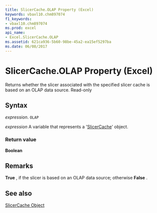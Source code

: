 ```yaml
---
title: SlicerCache.OLAP Property (Excel)
keywords: vbaxl10.chm897074
f1_keywords:
- vbaxl10.chm897074
ms.prod: excel
api_name:
- Excel.SlicerCache.OLAP
ms.assetid: 621ca936-5b60-98be-45a2-ea15ef5297ba
ms.date: 06/08/2017
---
```



# SlicerCache.OLAP Property (Excel)

Returns whether the slicer associated with the specified slicer cache is based on an OLAP data source. Read-only


## Syntax

 _expression_. `OLAP`

 _expression_ A variable that represents a '[SlicerCache](Excel.SlicerCache.md)' object.


### Return value

 **Boolean**


## Remarks

 **True** , if the slicer is based on an OLAP data source; otherwise **False** .


## See also


[SlicerCache Object](Excel.SlicerCache.md)

